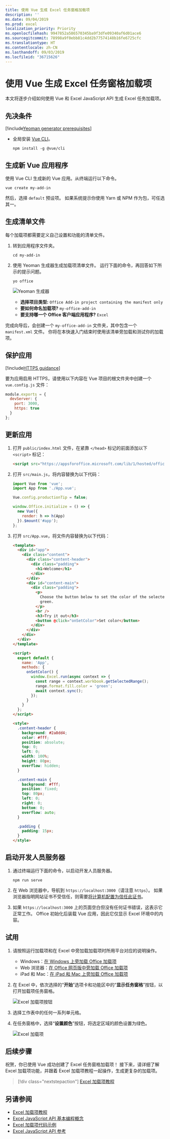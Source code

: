 ```yaml
---
title: 使用 Vue 生成 Excel 任务窗格加载项
description: ''
ms.date: 09/04/2019
ms.prod: excel
localization_priority: Priority
ms.openlocfilehash: 9947852a586570345ba9f3dfe09340af6d01ace6
ms.sourcegitcommit: 78998a9f0ebb81c4dd2b77574148b16fe6725cfc
ms.translationtype: HT
ms.contentlocale: zh-CN
ms.lasthandoff: 09/03/2019
ms.locfileid: "36715626"
---
```

# <a name="build-an-excel-task-pane-add-in-using-vue"></a>使用 Vue 生成 Excel 任务窗格加载项

本文将逐步介绍如何使用 Vue 和 Excel JavaScript API 生成 Excel 任务加载项。

## <a name="prerequisites"></a>先决条件

[!include[Yeoman generator prerequisites](../includes/quickstart-yo-prerequisites.md)]

- 全局安装 [Vue CLI](https://cli.vuejs.org/)。

  ```command&nbsp;line
  npm install -g @vue/cli
  ```

## <a name="generate-a-new-vue-app"></a>生成新 Vue 应用程序

使用 Vue CLI 生成新的 Vue 应用。从终端运行以下命令。

```command&nbsp;line
vue create my-add-in
```

然后，选择 `default` 预设项。 如果系统提示你使用 Yarn 或 NPM 作为包，可任选其一。

## <a name="generate-the-manifest-file"></a>生成清单文件

每个加载项都需要定义自己设置和功能的清单文件。

1. 转到应用程序文件夹。

   ```command&nbsp;line
   cd my-add-in
   ```

2. 使用 Yeoman 生成器生成加载项清单文件。 运行下面的命令，再回答如下所示的提示问题。

   ```command&nbsp;line
   yo office
   ```

   ![Yeoman 生成器](../images/yo-office-manifest-only-vue.png)

   - **选择项目类型:** `Office Add-in project containing the manifest only`
   - **要如何命名加载项?** `my-office-add-in`
   - **要支持哪一个 Office 客户端应用程序?** `Excel`

完成向导后，会创建一个 `my-office-add-in` 文件夹，其中包含一个 `manifest.xml` 文件。 你将在本快速入门结束时使用该清单旁加载和测试你的加载项。

## <a name="secure-the-app"></a>保护应用

[!include[HTTPS guidance](../includes/https-guidance.md)]

要为应用启用 HTTPS，请使用以下内容在 Vue 项目的根文件夹中创建一个 `vue.config.js` 文件：

```js
module.exports = {
  devServer: {
    port: 3000,
    https: true
  }
};
```

## <a name="update-the-app"></a>更新应用

1. 打开 `public/index.html` 文件，在紧靠 `</head>` 标记的前面添加以下 `<script>` 标记：

   ```html
   <script src="https://appsforoffice.microsoft.com/lib/1/hosted/office.js"></script>
   ```

2. 打开 `src/main.js`，将内容替换为以下代码：

   ```js
   import Vue from 'vue';
   import App from './App.vue';

   Vue.config.productionTip = false;

   window.Office.initialize = () => {
     new Vue({
       render: h => h(App)
     }).$mount('#app');
   };
   ```

3. 打开 `src/App.vue`，将文件内容替换为以下代码：

   ```html
   <template>
     <div id="app">
       <div class="content">
         <div class="content-header">
           <div class="padding">
             <h1>Welcome</h1>
           </div>
         </div>
         <div id="content-main">
           <div class="padding">
             <p>
               Choose the button below to set the color of the selected range to
               green.
             </p>
             <br />
             <h3>Try it out</h3>
             <button @click="onSetColor">Set color</button>
           </div>
         </div>
       </div>
     </div>
   </template>

   <script>
     export default {
       name: 'App',
       methods: {
         onSetColor() {
           window.Excel.run(async context => {
             const range = context.workbook.getSelectedRange();
             range.format.fill.color = 'green';
             await context.sync();
           });
         }
       }
     };
   </script>

   <style>
     .content-header {
       background: #2a8dd4;
       color: #fff;
       position: absolute;
       top: 0;
       left: 0;
       width: 100%;
       height: 80px;
       overflow: hidden;
     }

     .content-main {
       background: #fff;
       position: fixed;
       top: 80px;
       left: 0;
       right: 0;
       bottom: 0;
       overflow: auto;
     }

     .padding {
       padding: 15px;
     }
   </style>
   ```

## <a name="start-the-dev-server"></a>启动开发人员服务器

1. 通过终端运行下面的命令，以启动开发人员服务器。

   ```command&nbsp;line
   npm run serve
   ```

2. 在 Web 浏览器中，导航到 `https://localhost:3000`（请注意 `https`）。 如果浏览器指明网站证书不受信任，则需要[将计算机配置为信任此证书](https://github.com/OfficeDev/generator-office/blob/fd600bbe00747e64aa5efb9846295a3f66d428aa/src/docs/ssl.md#add-certification-file-through-ie)。

3. 如果 `https://localhost:3000` 上的页面空白但没有任何证书错误，这表示它正常工作。 Office 初始化后装载 Vue 应用，因此它仅显示 Excel 环境中的内容。

## <a name="try-it-out"></a>试用

1. 请按照运行加载项和在 Excel 中旁加载加载项时所用平台对应的说明操作。

   - Windows：[在 Windows 上旁加载 Office 加载项](../testing/create-a-network-shared-folder-catalog-for-task-pane-and-content-add-ins.md)
   - Web 浏览器：[在 Office 网页版中旁加载 Office 加载项](../testing/sideload-office-add-ins-for-testing.md#sideload-an-office-add-in-in-office-on-the-web)
   - iPad 和 Mac：[在 iPad 和 Mac 上旁加载 Office 加载项](../testing/sideload-an-office-add-in-on-ipad-and-mac.md)

2. 在 Excel 中，依次选择的“**开始**”选项卡和功能区中的“**显示任务窗格**”按钮，以打开加载项任务窗格。

   ![Excel 加载项按钮](../images/excel-quickstart-addin-2a.png)

3. 选择工作表中的任何一系列单元格。

4. 在任务窗格中，选择“**设置颜色**”按钮，将选定区域的颜色设置为绿色。

   ![Excel 加载项](../images/excel-quickstart-addin-2c.png)

## <a name="next-steps"></a>后续步骤

祝贺，你已使用 Vue 成功创建了 Excel 任务窗格加载项！ 接下来，请详细了解 Excel 加载项功能，并跟着 Excel 加载项教程一起操作，生成更复杂的加载项。

> [!div class="nextstepaction"]
> [Excel 加载项教程](../tutorials/excel-tutorial.md)

## <a name="see-also"></a>另请参阅

* [Excel 加载项教程](../tutorials/excel-tutorial-create-table.md)
* [Excel JavaScript API 基本编程概念](../excel/excel-add-ins-core-concepts.md)
* [Excel 加载项代码示例](https://developer.microsoft.com/office/gallery/?filterBy=Samples,Excel)
* [Excel JavaScript API 参考](/office/dev/add-ins/reference/overview/excel-add-ins-reference-overview)
